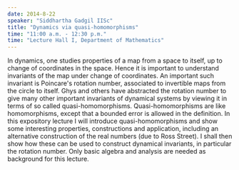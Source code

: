 ```yaml
---
date: 2014-8-22
speaker: "Siddhartha Gadgil IISc"
title: "Dynamics via quasi-homomorphisms"
time: "11:00 a.m. - 12:30 p.m." 
time: "Lecture Hall I, Department of Mathematics"
---
```

In dynamics, one studies properties of a map from a space to itself, up to change of coordinates in the space. Hence it is important to understand invariants of the map under change of coordinates. An important such invariant is Poincare's rotation number, associated to invertible maps from the circle to itself. Ghys and others have abstracted the rotation number to give many other important invariants of dynamical systems by viewing it in terms of so called quasi-homomorphisms. Quasi-homomorphisms are like homomorphisms, except that a bounded error is allowed in the definition. In this expository lecture I will introduce quasi-homomorphisms and show some interesting properties, constructions and application, including an alternative construction of the real numbers (due to Ross Street). I shall then show how these can be used to construct dynamical invariants, in particular the rotation number. Only basic algebra and analysis are needed as background for this lecture.
